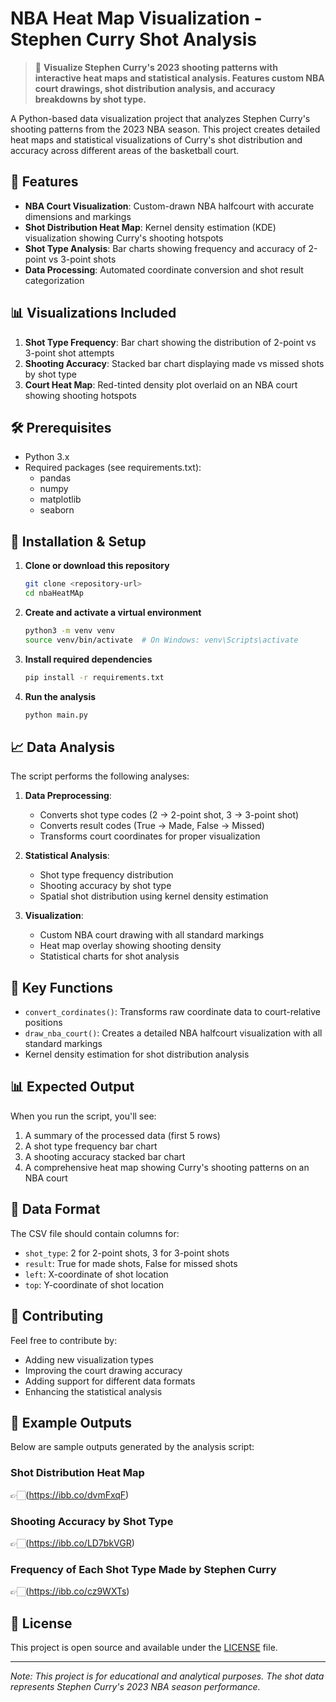 # NBA Heat Map Visualization - Stephen Curry Shot Analysis

> 🏀 **Visualize Stephen Curry's 2023 shooting patterns with interactive heat maps and statistical analysis. Features custom NBA court drawings, shot distribution analysis, and accuracy breakdowns by shot type.**

A Python-based data visualization project that analyzes Stephen Curry's shooting patterns from the 2023 NBA season. This project creates detailed heat maps and statistical visualizations of Curry's shot distribution and accuracy across different areas of the basketball court.

## 🏀 Features

- **NBA Court Visualization**: Custom-drawn NBA halfcourt with accurate dimensions and markings
- **Shot Distribution Heat Map**: Kernel density estimation (KDE) visualization showing Curry's shooting hotspots
- **Shot Type Analysis**: Bar charts showing frequency and accuracy of 2-point vs 3-point shots
- **Data Processing**: Automated coordinate conversion and shot result categorization

## 📊 Visualizations Included

1. **Shot Type Frequency**: Bar chart showing the distribution of 2-point vs 3-point shot attempts
2. **Shooting Accuracy**: Stacked bar chart displaying made vs missed shots by shot type
3. **Court Heat Map**: Red-tinted density plot overlaid on an NBA court showing shooting hotspots

## 🛠️ Prerequisites

- Python 3.x
- Required packages (see requirements.txt):
  - pandas
  - numpy
  - matplotlib
  - seaborn

## 🚀 Installation & Setup

1. **Clone or download this repository**
   ```bash
   git clone <repository-url>
   cd nbaHeatMAp
   ```

2. **Create and activate a virtual environment**
   ```bash
   python3 -m venv venv
   source venv/bin/activate  # On Windows: venv\Scripts\activate
   ```

3. **Install required dependencies**
   ```bash
   pip install -r requirements.txt
   ```

4. **Run the analysis**
   ```bash
   python main.py
   ```


## 📈 Data Analysis

The script performs the following analyses:

1. **Data Preprocessing**:
   - Converts shot type codes (2 → 2-point shot, 3 → 3-point shot)
   - Converts result codes (True → Made, False → Missed)
   - Transforms court coordinates for proper visualization

2. **Statistical Analysis**:
   - Shot type frequency distribution
   - Shooting accuracy by shot type
   - Spatial shot distribution using kernel density estimation

3. **Visualization**:
   - Custom NBA court drawing with all standard markings
   - Heat map overlay showing shooting density
   - Statistical charts for shot analysis

## 🎯 Key Functions

- `convert_cordinates()`: Transforms raw coordinate data to court-relative positions
- `draw_nba_court()`: Creates a detailed NBA halfcourt visualization with all standard markings
- Kernel density estimation for shot distribution analysis

## 📊 Expected Output

When you run the script, you'll see:
1. A summary of the processed data (first 5 rows)
2. A shot type frequency bar chart
3. A shooting accuracy stacked bar chart
4. A comprehensive heat map showing Curry's shooting patterns on an NBA court


## 📝 Data Format

The CSV file should contain columns for:
- `shot_type`: 2 for 2-point shots, 3 for 3-point shots
- `result`: True for made shots, False for missed shots
- `left`: X-coordinate of shot location
- `top`: Y-coordinate of shot location

## 🤝 Contributing

Feel free to contribute by:
- Adding new visualization types
- Improving the court drawing accuracy
- Adding support for different data formats
- Enhancing the statistical analysis


## 📸 Example Outputs

Below are sample outputs generated by the analysis script:

### Shot Distribution Heat Map
👉🏻(https://ibb.co/dvmFxqF)


### Shooting Accuracy by Shot Type
👉🏻(https://ibb.co/LD7bkVGR)

### Frequency of Each Shot Type Made by Stephen Curry
👉🏻(https://ibb.co/cz9WXTs)




## 📄 License

This project is open source and available under the [LICENSE](LICENSE) file.

---

*Note: This project is for educational and analytical purposes. The shot data represents Stephen Curry's 2023 NBA season performance.*
